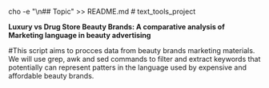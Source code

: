 cho -e "\n## Topic" >> README.md # text_tools_project


**Luxury vs Drug Store Beauty Brands: A comparative analysis of Marketing language in beauty advertising**

#This script aims to procces data from beauty brands marketing materials. We will use grep, awk and sed commands to filter and extract keywords that potentially can represent patters in the language used by expensive and affordable beauty brands.
